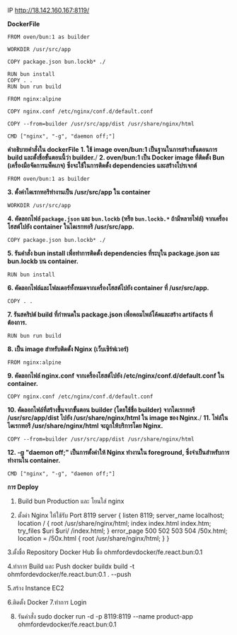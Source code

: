 IP http://18.142.160.167:8119/

**DockerFile**

```
FROM oven/bun:1 as builder

WORKDIR /usr/src/app

COPY package.json bun.lockb* ./

RUN bun install
COPY . .
RUN bun run build

FROM nginx:alpine

COPY nginx.conf /etc/nginx/conf.d/default.conf

COPY --from=builder /usr/src/app/dist /usr/share/nginx/html

CMD ["nginx", "-g", "daemon off;"]
```
**คำอธิบายคำสั่งใน dockerFile**
**1. ใช้ image oven/bun:1 เป็นฐานในการสร้างขั้นตอนการ build และตั้งชื่อขั้นตอนนี้ว่า builder.**/
**2. oven/bun:1 เป็น Docker image ที่ติดตั้ง Bun (เครื่องมือจัดการแพ็คเกจ) ซึ่งจะใช้ในการติดตั้ง dependencies และสร้างโปรเจกต์**

`FROM oven/bun:1 as builder`

**3. ตั้งค่าไดเรกทอรีทำงานเป็น /usr/src/app ใน container**

`WORKDIR /usr/src/app`

**4. คัดลอกไฟล์ `package.json` และ `bun.lockb` (หรือ `bun.lockb.*` ถ้ามีหลายไฟล์) จากเครื่องโฮสต์ไปยัง container ในไดเรกทอรี /usr/src/app.**

`COPY package.json bun.lockb* ./`

**5. รันคำสั่ง bun install เพื่อทำการติดตั้ง dependencies ที่ระบุใน package.json และ bun.lockb บน container.**

`RUN bun install`

**6. คัดลอกไฟล์และโฟลเดอร์ทั้งหมดจากเครื่องโฮสต์ไปยัง container ที่ /usr/src/app.**

`COPY . .`

**7. รันสคริปต์ build ที่กำหนดใน package.json เพื่อคอมไพล์โค้ดและสร้าง artifacts ที่ต้องการ.**

`RUN bun run build`

**8. เป็น image สำหรับติดตั้ง Nginx (เว็บเซิร์ฟเวอร์)**

`FROM nginx:alpine`

**9. คัดลอกไฟล์ nginx.conf จากเครื่องโฮสต์ไปยัง /etc/nginx/conf.d/default.conf ใน container.**

`COPY nginx.conf /etc/nginx/conf.d/default.conf`

**10. คัดลอกไฟล์ที่สร้างขึ้นจากขั้นตอน builder (โดยใช้ชื่อ builder) จากไดเรกทอรี /usr/src/app/dist ไปยัง /usr/share/nginx/html ใน image ของ Nginx.**/
**11. ไฟล์ในไดเรกทอรี /usr/share/nginx/html จะถูกให้บริการโดย Nginx.**

`COPY --from=builder /usr/src/app/dist /usr/share/nginx/html`

**12. -g "daemon off;" เป็นการตั้งค่าให้ Nginx ทำงานใน foreground, ซึ่งจำเป็นสำหรับการทำงานใน container.**

`CMD ["nginx", "-g", "daemon off;"]`

**การ Deploy**
1. Build bun Production และ โยนใส่ nginx

2. ตั้งค่า Nginx ให้ใช้รับ Port 8119
server {
    listen       8119;
    server_name  localhost;
    location / {
        root   /usr/share/nginx/html;
        index  index.html index.htm;
        try_files $uri $uri/ /index.html;
    }
    error_page   500 502 503 504  /50x.html;
    location = /50x.html {
        root   /usr/share/nginx/html;
    }
}

3.ตั้งชื่อ Repository
Docker Hub ชื่อ 
ohmfordevdocker/fe.react.bun:0.1

4.ทำการ Build และ Push
docker buildx build -t ohmfordevdocker/fe.react.bun:0.1 . --push 


5.สร้าง Instance EC2

6.ติดตั้ง Docker 
7.ทำการ Login 

8. รันคำสั่ง sudo docker run -d -p 8119:8119 --name product-app ohmfordevdocker/fe.react.bun:0.1
